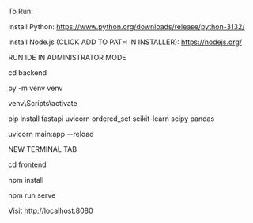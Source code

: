 To Run:

Install Python: https://www.python.org/downloads/release/python-3132/

Install Node.js (CLICK ADD TO PATH IN INSTALLER): https://nodejs.org/

RUN IDE IN ADMINISTRATOR MODE

cd backend

py -m venv venv

venv\Scripts\activate

pip install fastapi uvicorn ordered_set scikit-learn scipy pandas

uvicorn main:app --reload

NEW TERMINAL TAB

cd frontend

npm install

npm run serve

Visit http://localhost:8080
